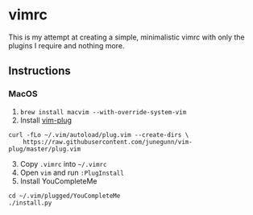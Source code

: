 # vimrc
This is my attempt at creating a simple, minimalistic vimrc with only the plugins
I require and nothing more.

## Instructions

### MacOS

1. `brew install macvim --with-override-system-vim`
2. Install [vim-plug](https://github.com/junegunn/vim-plug)
```
curl -fLo ~/.vim/autoload/plug.vim --create-dirs \
    https://raw.githubusercontent.com/junegunn/vim-plug/master/plug.vim
```
3. Copy `.vimrc` into `~/.vimrc`
4. Open `vim` and run `:PlugInstall`
5. Install YouCompleteMe
```
cd ~/.vim/plugged/YouCompleteMe
./install.py
```

